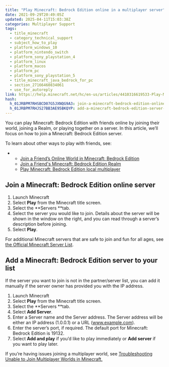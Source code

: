 ```yaml
---
title: "Play Minecraft: Bedrock Edition online in a multiplayer server"
date: 2021-09-29T20:49:05Z
updated: 2025-04-11T15:03:38Z
categories: Multiplayer Support
tags:
  - title_minecraft
  - category_technical_support
  - subject_how_to_play
  - platform_windows_10
  - platform_nintendo_switch
  - platform_sony_playstation_4
  - platform_linux
  - platform_macos
  - platform_pc
  - platform_sony_playstation_5
  - title_minecraft_java_bedrock_for_pc
  - section_27166460834061
  - use_for_autoreply
link: https://help.minecraft.net/hc/en-us/articles/4410316619533-Play-Minecraft-Bedrock-Edition-online-in-a-multiplayer-server
hash:
  h_01JRBPM7RHSBCD07G5JXNQG9A3: join-a-minecraft-bedrock-edition-online-server
  h_01JRBPM7RHJS27BB3AE95BKQYP: add-a-minecraft-bedrock-edition-server-to-your-list
---
```


You can play Minecraft: Bedrock Edition with friends online by joining their world, joining a Realm, or playing together on a server. In this article, we’ll focus on how to join a Minecraft: Bedrock Edition server.

To learn about other ways to play with friends, see:

- - [Join a Friend’s Online World in Minecraft: Bedrock Edition](./Join-a-Friend-s-Online-World-in-Minecraft-Bedrock-Edition.md)
  - [Join a Friend's Minecraft: Bedrock Edition Realm](../Create-or-Join-Realms/Join-a-Friend-s-Minecraft-Bedrock-Edition-Realm.md)
  - [Play Minecraft: Bedrock Edition local multiplayer](./Play-Minecraft-Bedrock-Edition-local-multiplayer.md)

## Join a Minecraft: Bedrock Edition online server

1.  Launch Minecraft
2.  Select **Play** from the Minecraft title screen.
3.  Select the **Servers **tab.
4.  Select the server you would like to join. Details about the server will be shown in the window on the right, and you can read through a server’s description before joining.
5.  Select **Play**.

For additional Minecraft servers that are safe to join and fun for all ages, see [the Official Minecraft Server List](https://findmcserver.com/).

## Add a Minecraft: Bedrock Edition server to your list

If the server you want to join is not in the partner/server list, you can add it manually if the server owner has provided you with the IP address. 

1.  Launch Minecraft
2.  Select **Play** from the Minecraft title screen.
3.  Select the **Servers **tab.
4.  Select **Add Server**.
5.  Enter a Server name and the Server address. The Server address will be either an IP address (1.0.0.1) or a URL (www.example.com).
6.  Enter the server’s port, if required. The default port for Minecraft: Bedrock Edition is 19132.
7.  Select **Add and play** if you’d like to play immediately or **Add server** if you want to play later. 

If you’re having issues joining a multiplayer world, see [Troubleshooting Unable to Join Multiplayer Worlds in Minecraft.](../Troubleshoot-Minecraft-Realms/Troubleshooting-Unable-to-Join-Multiplayer-Worlds-in-Minecraft.md)
